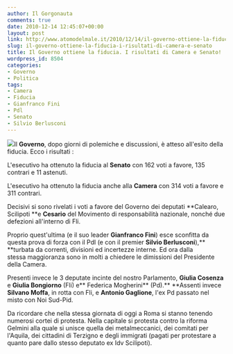 ```yaml
---
author: Il Gorgonauta
comments: true
date: 2010-12-14 12:45:07+00:00
layout: post
link: http://www.atomodelmale.it/2010/12/14/il-governo-ottiene-la-fiducia-i-risultati-di-camera-e-senato/
slug: il-governo-ottiene-la-fiducia-i-risultati-di-camera-e-senato
title: Il Governo ottiene la fiducia. I risultati di Camera e Senato!
wordpress_id: 8504
categories:
- Governo
- Politica
tags:
- Camera
- Fiducia
- Gianfranco Fini
- Pdl
- Senato
- Silvio Berlusconi
---
```


[![](http://www.atomodelmale.it/wp-content/uploads/2010/12/fini-berlusconi-2-300x225.jpg)](http://www.atomodelmale.it/wp-content/uploads/2010/12/fini-berlusconi-2.jpg)Il **Governo**, dopo giorni di polemiche e discussioni, è atteso all'esito della fiducia. Ecco i risultati :

L'esecutivo ha ottenuto la fiducia al **Senato** con 162 voti a favore, 135 contrari e 11 astenuti.

L'esecutivo ha ottenuto la fiducia anche alla **Camera** con 314 voti a favore e 311 contrari.

Decisivi si sono rivelati i voti a favore del Governo dei deputati **Calearo, Scilipoti **e **Cesario** del Movimento di responsabilità nazionale, nonché due defezioni all'interno di Fli.

Proprio quest'ultima (e il suo leader **Gianfranco Fini**) esce sconfitta da questa prova di forza con il Pdl (e con il premier **Silvio Berlusconi**),** **turbata da correnti, divisioni ed incertezze interne. Ed ora dalla stessa maggioranza sono in molti a chiedere le dimissioni del Presidente della Camera.

Presenti invece le 3 deputate incinte del nostro Parlamento, **Giulia Cosenza** e **Giulia Bongiorno** (Fli) e** Federica Mogherini** (Pd).** **Assenti invece **Silvano Moffa**, in rotta con Fli, e **Antonio Gaglione**, l'ex Pd passato nel misto con Noi Sud-Pid.

<!-- more -->



Da ricordare che nella stessa giornata di oggi a Roma si stanno tenendo numerosi cortei di protesta. Nella capitale si protesta contro la riforma Gelmini alla quale si unisce quella dei metalmeccanici, dei comitati per l'Aquila, dei cittadini di Terzigno e degli immigrati (pagati per protestare a quanto pare dallo stesso deputato ex Idv Scilipoti).
